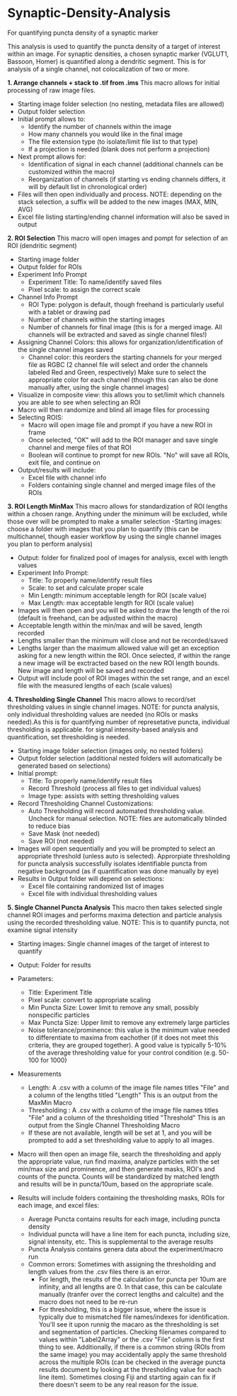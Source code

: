 # Synaptic-Density-Analysis
For quantifying puncta density of a synaptic marker

This analysis is used to quantify the puncta density of a target of interest within an image. For synaptic densities, a chosen synaptic marker (VGLUT1, Bassoon, Homer) is quantified along a dendritic segment. This is for analysis of a single channel, not colocalization of two or more.

**1. Arrange channels + stack to .tif from .ims**
This macro allows for initial processing of raw image files.
  - Starting image folder selection (no nesting, metadata files are allowed)
  - Output folder selection
  - Initial prompt allows to:
     - Identify the number of channels within the image
      - How many channels you would like in the final image
      - The file extension type (to isolate/limit file list to that type)
      - If a projection is needed (blank does not perform a projection)
   - Next prompt allows for:
       - Identification of signal in each channel (additional channels can be customized within the macro)
       - Reorganization of channels (if starting vs ending channels differs, it will by default list in chronological order)
   - Files will then open individually and process. NOTE: depending on the stack selection, a suffix will be added to the new images (MAX, MIN, AVG)
   - Excel file listing starting/ending channel information will also be saved in output

**2. ROI Selection** 
This macro will open images and pompt for selection of an ROI (dendritic segment)
  - Starting image folder
  - Output folder for ROIs
  - Experiment Info Prompt
     - Experiment Title: To name/identify saved files
     - Pixel scale: to assign the correct scale
  - Channel Info Prompt
     - ROI Type: polygon is default, though freehand is particularly useful with a tablet or drawing pad
     - Number of channels within the starting images
     - Number of channels for final image (this is for a merged image. All channels will be extracted and saved as single channel files!)
  - Assigning Channel Colors: this allows for organization/identification of the single channel images saved
    - Channel color: this reorders the starting channels for your merged file as RGBC (2 channel file will select and order the channels labeled Red and Green, respectively) Make sure to select the appropriate color for each channel (though this can also be done manually after, using the single channel images)
  - Visualize in composite view: this allows you to set/limit which channels you are able to see when selecting an ROI
- Macro will then randomize and blind all image files for processing
- Selecting ROIS:
  - Macro will open image file and prompt if you have a new ROI in frame
  - Once selected, "OK" will add to the ROI manager and save single channel and merge files of that ROI
  - Boolean will continue to prompt for new ROIs. "No" will save all ROIs, exit file, and continue on
- Output/results will include:
  - Excel file with channel info
  - Folders containing single channel and merged image files of the ROIs

**3. ROI Length MinMax** 
This macro allows for standardization of ROI lengths within a chosen range. Anything under the minimum will be excluded, while those over will be prompted to make a smaller selection
-Starting images: choose a folder with images that you plan to quantify (this can be multichannel, though easier workflow by using the single channel images you plan to perform analysis)
- Output: folder for finalized pool of images for analysis, excel with length values
- Experiment Info Prompt:
  - Title: To properly name/identify result files
  - Scale: to set and calculate proper scale
  - Min Length: minimum acceptable length for ROI (scale value)
  - Max Length: max acceptable length for ROI (scale value)
 - Images will then open and you will be asked to draw the length of the roi (default is freehand, can be adjusted within the macro)
  - Acceptable length within the min/max and will be saved, length recorded
  - Lengths smaller than the minimum will close and not be recorded/saved
  - Lengths larger than the maximum allowed value will get an exception asking for a new length within the ROI. Once selected, if within the range a new image will be exctracted based on the new ROI length bounds. New image and length will be saved and recorded
- Output will include pool of ROI images within the set range, and an excel file with the measured lengths of each (scale values)
    
**4. Thresholding Single Channel** 
   This macro allows to record/set thresholding values in single channel images. 
   NOTE: for puncta analysis, only individual thresholding values are needed (no ROIs or masks needed).As this is for quantifying number of represetative puncta, individual thresholding is applicable. for signal intensity-based analysis and quantification, set thresholding is needed.
   - Starting image folder selection (images only, no nested folders)
   - Output folder selection (additional nested folders will automatically be generated based on selections)
   - Initial prompt:
       - Title: To properly name/identify result files
       - Record Threshold (process all files to get individual values)
       - Image type: assists with setting thresholding values
   - Record Thresholding Channel Customizations:
       - Auto Thresholding will record automated thresholding value. Uncheck for manual selection. NOTE: files are automatically blinded to reduce bias
       - Save Mask (not needed)
       - Save ROI (not needed)
   - Images will open sequentially and you will be prompted to select an appropriate threshold (unless auto is selected). Approrpiate thresholding for puncta analysis successfully isolates identifiable puncta from negative background (as if quantification was done manually by eye)
   - Results in Output folder will depend on selections:
       - Excel file containing randomized list of images
       - Excel file with individual thresholding values
          
**5. Single Channel Puncta Analysis** 
   This macro then takes selected single channel ROI images and performs maxima detection and particle analysis using the recorded thresholding value. NOTE: This is to quantify puncta, not examine signal intensity
   - Starting images: Single channel images of the target of interest to quantify
   - Output: Folder for results
   - Parameters:
     - Title: Experiment Title
     - Pixel scale: convert to appropriate scaling
     - Min Puncta Size: Lower limit to remove any small, possibly nonspecific particles
     - Max Puncta Size: Upper limit to remove any extremely large particles
     - Noise tolerance/prominence: this value is the minimum value needed to differentiate to maxima from eachother (if it does not meet this criteria, they are grouped together). A good value is typically 5-10% of the average thresholding value for your control condition (e.g. 50-100 for 1000)
  - Measurements 
    - Length: A .csv with a column of the image file names titles "File" and a column of the lengths titled "Length" This is an output from the MaxMin Macro
    - Thresholding : A .csv with a column of the image file names titles "File" and a column of the thresholding titled "Threshold" This is an output from the Single Channel Thresholding Macro
    - If these are not available, length will be set at 1, and you will be prompted to add a set thresholding value to apply to all images.
   
- Macro will then open an image file, search the thresholding and apply the appropriate value, run find maxima, analyze particles with the set min/max size and prominence, and then generate masks, ROI's and counts of the puncta. Counts will be standardized by matched length and results will be in puncta/10um, based on the appropriate scale.
- Results will include folders containing the thresholding masks, ROIs for each image, and excel files:
  - Average Puncta contains results for each image, including puncta density
  - Individual puncta will have a line item for each puncta, including size, signal intensity, etc. This is supplemental to the average results
  - Puncta Analysis contains genera data about the experiment/macro run
  - Common errors: Sometimes with assigning the thresholding and length values from the .csv files there is an error.
    - For length, the results of the calculation for puncta per 10um are infinity, and all lengths are 0. In that case, this can be calculate manually (tranfer over the correct lengths and calculte) and the macro does not need to be re-run
    - For thresholding, this is a bigger issue, where the issue is typically due to mismatched file names/indexes for identification. You'll see it upon runnig the macaro as the thresholding is set and segmentation of particles. Checking filenames compared to values within "Label2Array" or the .csv "File" column is the first thing to see. Additionally, if there is a common string (ROIs from the same image) you may accidentally apply the same threshold across the multiple ROIs (can be checked in the average puncta results document by looking at the thresholding value for each line item). Sometimes closing Fiji and starting again can fix if there doesn't seem to be any real reason for the issue.


    
